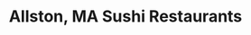 ---
layout: city
title: Allston, MA Sushi Restaurants
permalink: /massachusetts/allston/
stateAbbr: MA
stateName: Massachusetts
cityName: Allston

---